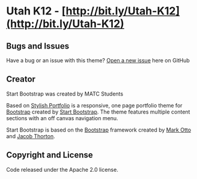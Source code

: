 # Utah K12 - [http://bit.ly/Utah-K12](http://bit.ly/Utah-K12)


## Bugs and Issues

Have a bug or an issue with this theme? [Open a new issue](https://github.com/jbejar/utah-k12/issues) here on GitHub

## Creator

Start Bootstrap was created by MATC Students

Based on [Stylish Portfolio](http://startbootstrap.com/template-overviews/stylish-portfolio/) is a responsive, one page portfolio theme for [Bootstrap](http://getbootstrap.com/) created by [Start Bootstrap](http://startbootstrap.com/). The theme features multiple content sections with an off canvas navigation menu.

Start Bootstrap is based on the [Bootstrap](http://getbootstrap.com/) framework created by [Mark Otto](https://twitter.com/mdo) and [Jacob Thorton](https://twitter.com/fat).

## Copyright and License

Code released under the Apache 2.0 license.